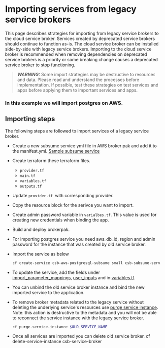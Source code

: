 # Importing services from legacy service brokers
This page describes strategies for importing from legacy service brokers to the cloud service broker.  Services created by deprecated service brokers should continue to function as-is.  The cloud service broker can be installed side-by-side with legacy service brokers.  Importing to the cloud service broker is recommended when removing dependencies on deprecated service brokers is a priority or some breaking change causes a deprecated service broker to stop functioning.

> **_WARNING:_** Some import strategies may be destructive to resources and data.  Please read and understand the processes before implementation.  If possible, test these strategies on test services and apps before applying them to important services and apps.

### In this example we will import postgres on AWS.

## Importing steps
The following steps are followed to import services of a legacy service broker.
* Create a new subsume service yml file in AWS broker pak and add it to the manifest.yml. [Sample subsume service](https://github.com/pivotal/cloud-service-broker/blob/master/aws-brokerpak/aws-postgres-subsume.yml)
* Create terraform these terraform files.
    * ``provider.tf``
    * ``main.tf``
    * ``variables.tf``
    * ``outputs.tf``
* Update ``provider.tf ``with corresponding provider.
* Copy the resource block for the serivce you want to import.
* Create admin password variable in ``varialbes.tf``. This value is used for creating new credentials when binding the app.
* Build and deploy brokerpak. 
* For importing postgres service you need aws_db_id, region and admin password for the instance that was created by old service broker.
* Import the service as below
    ```bash 
    cf create-service csb-aws-postgresql-subsume small csb-subsume-service -c '{"aws_db_id":"<db_instance_id>","admin_password":"<password>","region":"<region>"}'.
    ```
* To update the service, add the fields under
 [import_parameter_mappings](https://github.com/pivotal/cloud-service-broker/blob/master/aws-brokerpak/aws-postgres-subsume.yml#L36), [user_inputs](https://github.com/pivotal/cloud-service-broker/blob/master/aws-brokerpak/aws-postgres-subsume.yml#L56) and in [variables.tf](https://github.com/pivotal/cloud-service-broker/blob/master/aws-brokerpak/terraform/subsume-vmware-aws-postgres/postgres-variables.tf#L2). 
   
* You can unbind the old service broker instance and bind the new imported service to the application.
* To remove broker metadata related to the legacy service without deleting the underlying service's resources use [purge service instance](https://cli.cloudfoundry.org/en-US/cf/purge-service-instance.html).  Note: this action is destructive to the metadata and you will not be able to reconnect the service instance with the legacy service broker.
	```bash
	cf purge-service-instance $OLD_SERVICE_NAME
	```  
* Once all services are imported you can delete old service broker. cf delete-service-instance csb-service-broker

